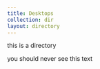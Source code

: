 ```yaml
---
title: Desktops
collection: dir
layout: directory
---
```


this is a directory

you should never see this text

